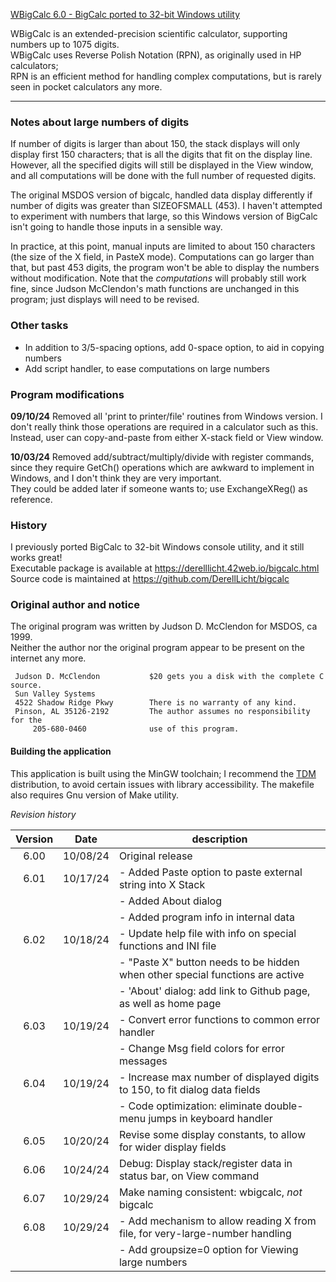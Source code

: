 <ins>WBigCalc 6.0 - BigCalc ported to 32-bit Windows utility</ins>

WBigCalc is an extended-precision scientific calculator, supporting numbers up to 1075 digits.  
WBigCalc uses Reverse Polish Notation (RPN), as originally used in HP calculators;  
RPN is an efficient method for handling complex computations,
but is rarely seen in pocket calculators any more.

<hr>

### Notes about large numbers of digits
If number of digits is larger than about 150, the stack displays will only display
first 150 characters; that is all the digits that fit on the display line.
However, all the specified digits will still be displayed in the View window, 
and all computations will be done with the full number of requested digits.

The original MSDOS version of bigcalc, handled data display differently 
if number of digits was greater than SIZEOFSMALL (453).
I haven't attempted to experiment with numbers that large, so this Windows version
of BigCalc isn't going to handle those inputs in a sensible way.

In practice, at this point, manual inputs are limited to about 150 characters
(the size of the X field, in PasteX mode).  Computations can go larger than that,
but past 453 digits, the program won't be able to display the numbers without modification.
Note that the *computations* will probably still work fine, since Judson McClendon's
math functions are unchanged in this program; just displays will need to be revised.

### Other tasks

- In addition to 3/5-spacing options, add 0-space option, to aid in copying numbers
- Add script handler, to ease computations on large numbers

### Program modifications
**09/10/24**
Removed all 'print to printer/file' routines from Windows version.
I don't really think those operations are required in a calculator such as this.
Instead, user can copy-and-paste from either X-stack field or View window.

**10/03/24**
Removed add/subtract/multiply/divide with register commands, since they 
require GetCh() operations which are awkward to implement in Windows,
and I don't think they are very important.  
They could be added later if someone wants to; use ExchangeXReg() as reference.

### History
I previously ported BigCalc to 32-bit Windows console utility, and it still works great!  
Executable package is available at https://derelllicht.42web.io/bigcalc.html  
Source code is maintained at https://github.com/DerellLicht/bigcalc

### Original author and notice
The original program was written by Judson D. McClendon for MSDOS, ca 1999.  
Neither the author nor the original program appear to be present on the internet any more.

```
 Judson D. McClendon           $20 gets you a disk with the complete C source.  
 Sun Valley Systems  
 4522 Shadow Ridge Pkwy        There is no warranty of any kind.  
 Pinson, AL 35126-2192         The author assumes no responsibility for the  
     205-680-0460              use of this program.  
```

#### Building the application
This application is built using the MinGW toolchain; 
I recommend the [TDM](http://tdm-gcc.tdragon.net/) distribution, 
to avoid certain issues with library accessibility. 
The makefile also requires Gnu version of Make utility.

_Revision history_

| Version | Date |description |
| :---: | :---: | --- |
| 6.00 | 10/08/24 |Original release |
| 6.01 | 10/17/24 |- Added Paste option to paste external string into X Stack |
|      |          |- Added About dialog |
|      |          |- Added program info in internal data |
| 6.02 | 10/18/24 |- Update help file with info on special functions and INI file |
|      |          |- "Paste X" button needs to be hidden when other special functions are active |
|      |          |- 'About' dialog: add link to Github page, as well as home page |
| 6.03 | 10/19/24 |- Convert error functions to common error handler |
|      |          |- Change Msg field colors for error messages |
| 6.04 | 10/19/24 |- Increase max number of displayed digits to 150, to fit dialog data fields |
|      |          |- Code optimization: eliminate double-menu jumps in keyboard handler |
| 6.05 | 10/20/24 |Revise some display constants, to allow for wider display fields |
| 6.06 | 10/24/24 |Debug: Display stack/register data in status bar, on View command |
| 6.07 | 10/29/24 |Make naming consistent: wbigcalc, *not* bigcalc |
| 6.08 | 10/29/24 |- Add mechanism to allow reading X from file, for very-large-number handling |
|      |          |- Add groupsize=0 option for Viewing large numbers |
